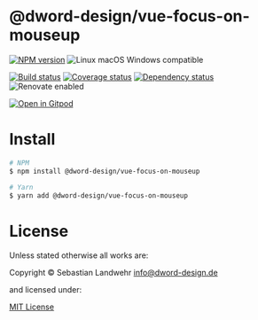 <!-- TITLE/ -->
# @dword-design/vue-focus-on-mouseup
<!-- /TITLE -->

<!-- BADGES/ -->
[![NPM version](https://img.shields.io/npm/v/@dword-design/vue-focus-on-mouseup.svg)](https://npmjs.org/package/@dword-design/vue-focus-on-mouseup)
![Linux macOS Windows compatible](https://img.shields.io/badge/os-linux%20%7C%C2%A0macos%20%7C%C2%A0windows-blue)

[![Build status](https://img.shields.io/github/workflow/status/dword-design/vue-focus-on-mouseup/build)](https://github.com/dword-design/vue-focus-on-mouseup/actions)
[![Coverage status](https://img.shields.io/coveralls/dword-design/vue-focus-on-mouseup)](https://coveralls.io/github/dword-design/vue-focus-on-mouseup)
[![Dependency status](https://img.shields.io/david/dword-design/vue-focus-on-mouseup)](https://david-dm.org/dword-design/vue-focus-on-mouseup)
![Renovate enabled](https://img.shields.io/badge/renovate-enabled-brightgreen)

[![Open in Gitpod](https://gitpod.io/button/open-in-gitpod.svg)](https://gitpod.io/#https://github.com/dword-design/vue-focus-on-mouseup)
<!-- /BADGES -->

<!-- DESCRIPTION/ -->

<!-- /DESCRIPTION -->

<!-- INSTALL/ -->
# Install

```bash
# NPM
$ npm install @dword-design/vue-focus-on-mouseup

# Yarn
$ yarn add @dword-design/vue-focus-on-mouseup
```
<!-- /INSTALL -->

<!-- LICENSE/ -->
# License

Unless stated otherwise all works are:

Copyright &copy; Sebastian Landwehr <info@dword-design.de>

and licensed under:

[MIT License](https://opensource.org/licenses/MIT)
<!-- /LICENSE -->
